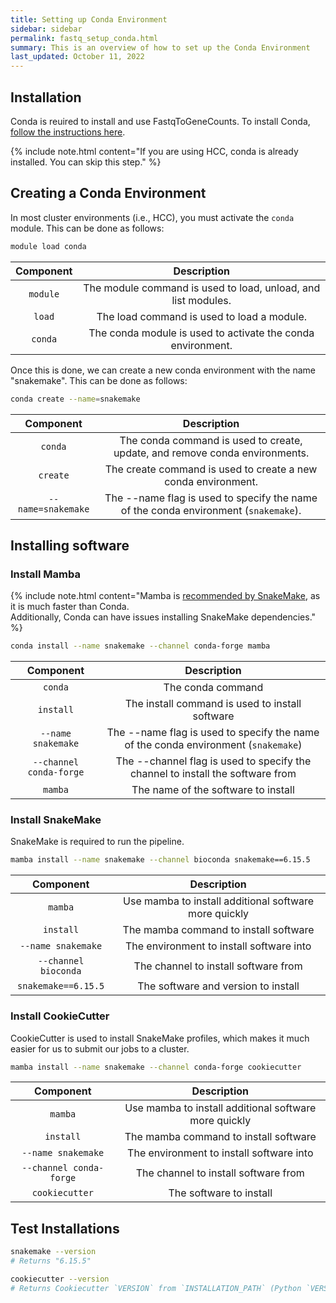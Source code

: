 ```yaml
---
title: Setting up Conda Environment
sidebar: sidebar
permalink: fastq_setup_conda.html
summary: This is an overview of how to set up the Conda Environment
last_updated: October 11, 2022
---
```


## Installation
Conda is reuired to install and use FastqToGeneCounts. To install Conda, [follow the instructions here](https://docs.conda.io/projects/conda/en/latest/user-guide/install/).

{% include note.html content="If you are using HCC, conda is already installed. You can skip this step." %}

## Creating a Conda Environment
In most cluster environments (i.e., HCC), you must activate the `conda` module. This can be done as follows:
```bash
module load conda
```
| Component |                          Description                          | 
|:---------:|:-------------------------------------------------------------:|
| `module`  | The module command is used to load, unload, and list modules. |
|  `load`   |          The load command is used to load a module.           |
|  `conda`  |  The conda module is used to activate the conda environment.  |

Once this is done, we can create a new conda environment with the name "snakemake". This can be done as follows:
```bash
conda create --name=snakemake
```

|     Component      |                                     Description                                     |
|:------------------:|:-----------------------------------------------------------------------------------:|
|      `conda`       |     The conda command is used to create, update, and remove conda environments.     |
|      `create`      |            The create command is used to create a new conda environment.            |
| `--name=snakemake` | The --name flag is used to specify the name of the conda environment (`snakemake`). |

## Installing software
### Install Mamba
{% include note.html content="Mamba is [recommended by SnakeMake](https://snakemake.readthedocs.io/en/stable/getting_started/installation.html), as it is much faster than Conda.<br>Additionally, Conda can have issues installing SnakeMake dependencies." %}
```bash
conda install --name snakemake --channel conda-forge mamba
```

|        Component        |                                    Description                                     | 
|:-----------------------:|:----------------------------------------------------------------------------------:|
|         `conda`         |                                 The conda command                                  |
|        `install`        |                  The install command is used to install software                   |
|   `--name snakemake`    | The --name flag is used to specify the name of the conda environment (`snakemake`) |
| `--channel conda-forge` |   The --channel flag is used to specify the channel to install the software from   |
|         `mamba`         |                        The name of the software to install                         |

### Install SnakeMake
SnakeMake is required to run the pipeline.
```bash
mamba install --name snakemake --channel bioconda snakemake==6.15.5
```

|      Component       |                      Description                      |
|:--------------------:|:-----------------------------------------------------:|
|       `mamba`        | Use mamba to install additional software more quickly |
|      `install`       |         The mamba command to install software         |
|  `--name snakemake`  |       The environment to install software into        |
| `--channel bioconda` |         The channel to install software from          |
| `snakemake==6.15.5`  |          The software and version to install          |

### Install CookieCutter
CookieCutter is used to install SnakeMake profiles, which makes it much easier for us to submit our jobs to a cluster.
```bash
mamba install --name snakemake --channel conda-forge cookiecutter
```

|        Component        |                      Description                      |
|:-----------------------:|:-----------------------------------------------------:|
|         `mamba`         | Use mamba to install additional software more quickly |
|        `install`        |         The mamba command to install software         |
|   `--name snakemake`    |       The environment to install software into        |
| `--channel conda-forge` |         The channel to install software from          |
|     `cookiecutter`      |                The software to install                |

## Test Installations
```bash
snakemake --version
# Returns "6.15.5"

cookiecutter --version
# Returns Cookiecutter `VERSION` from `INSTALLATION_PATH` (Python `VERSION`)
```
